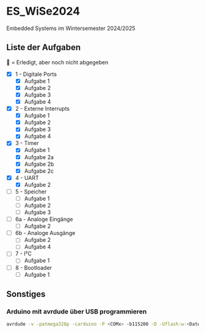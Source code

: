 # ES_WiSe2024

Embedded Systems im Wintersemester 2024/2025

## Liste der Aufgaben

🔎 = Erledigt, aber noch nicht abgegeben

- [x] 1 - Digitale Ports
    - [x] Aufgabe 1
    - [x] Aufgabe 2
    - [x] Aufgabe 3
    - [x] Aufgabe 4
- [x] 2 - Externe Interrupts
    - [x] Aufgabe 1
    - [x] Aufgabe 2
    - [x] Aufgabe 3
    - [x] Aufgabe 4
- [x] 3 - Timer
    - [x] Aufgabe 1
    - [x] Aufgabe 2a
    - [x] Aufgabe 2b
    - [x] Aufgabe 2c
- [x] 4 - UART
    - [x] Aufgabe 2
- [ ] 5 - Speicher
    - [ ] Aufgabe 1
    - [ ] Aufgabe 2
    - [ ] Aufgabe 3
- [ ] 6a - Analoge Eingänge
    - [ ] Aufgabe 2
- [ ] 6b - Analoge Ausgänge
    - [ ] Aufgabe 2
    - [ ] Aufgabe 4
- [ ] 7 - I²C
    - [ ] Aufgabe 1
- [ ] 8 - Bootloader
    - [ ] Aufgabe 1

## Sonstiges

### Arduino mit avrdude über USB programmieren

```bash
avrdude -v -patmega328p -carduino -P <COMx> -b115200 -D -Uflash:w:<Datei>.hex:i
```
